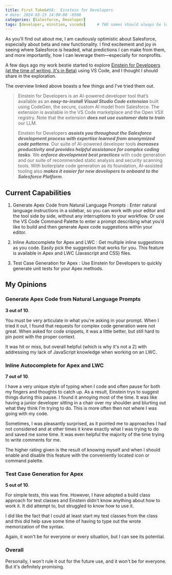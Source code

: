 ```yaml
---
title: First Take&#58;  Einstein for Developers
# date: 2024-03-15 14:00:00 -0500
categories: [Salesforce, Developer]
tags: [developer, einstien, vscode]     # TAG names should always be lowercase
---
```


As you'll find out about me, I am cautiously optimistic about Salesforce, especially about beta and new functionality. I find excitement and joy in seeing where Salesforce is headed, what predictions I can make from them, and more importantly, how I can leverage them&mdash;especially for nonprofits.

A few days ago my work bestie started to explore [Einstein for Developers (at the time of writing, it's in Beta)](https://developer.salesforce.com/tools/vscode/en/einstein/einstein-overview) using VS Code, and I thought I should share in the exploration.

The overview linked above boasts a few things and I've tried them out.

> Einstein for Developers is an AI-powered developer tool that’s available as an _**easy-to-install Visual Studio Code extension**_ built using CodeGen, the secure, custom AI model from Salesforce. The extension is available in the VS Code marketplace and the Open VSX registry. Note that the extension _**does not use customer data to train**_ our LLM.
>
> Einstein for Developers _**assists you throughout the Salesforce development process with expertise learned from anonymized code patterns**_. Our suite of AI-powered developer tools _**increases productivity and provides helpful assistance for complex coding tasks**_. We _**enforce development best practices**_ with code generation and our suite of recommended static analysis and security scanning tools. With boilerplate code generation as its foundation, AI-assisted tooling also _**makes it easier for new developers to onboard to the Salesforce Platform**_.

## Current Capabilities

1. Generate Apex Code from Natural Language Prompts
: Enter natural language instructions in a sidebar, so you can work with your editor and the tool side by side, without any interruptions to your workflow. Or use the VS Code Command Palette to enter a prompt describing what you’d like to build and then generate Apex code suggestions within your editor.

2. Inline Autocomplete for Apex and LWC
: Get multiple inline suggestions as you code. Easily pick the suggestion that works for you. This feature is available in Apex and LWC (Javascript and CSS) files.

3. Test Case Generation for Apex
: Use Einstein for Developers to quickly generate unit tests for your Apex methods.

## My Opinions

### Generate Apex Code from Natural Language Prompts

**3 out of 10**.

You must be very articulate in what you're asking in your prompt.  When I tried it out, I found that requests for complex code generation were not great.  When asked for code snippets, it was a little better, but still hard to pin point with the proper context.

It was hit or miss, but overall helpful (which is why it's not a 2) with addressing my lack of JavaScript knowledge when working on an LWC.

### Inline Autocomplete for Apex and LWC

**7 out of 10**.

I have a very unique style of typing when I code and often pause for both my fingers and thoughts to catch up.  As a result, Einstein trys to suggest things during this pause.  I found it annoying most of the time.  It was like having a junior developer sitting in a chair over my shoulder and blurting out what they think I'm trying to do.  This is more often then not where I was going with my code.

Sometimes, I was pleasantly surprised, as it pointed me to approaches I had not considered and at other times it knew exactly what I was trying to do and saved me some time.  It was even helpful the majority of the time trying to write comments for me.

The higher rating given is the result of knowing myself and when I should enable and disable this feature with the conveniently located icon or command palette.

### Test Case Generation for Apex

**5 out of 10**.

For simple tests, this was fine.  However, I have adopted a build class approach for test classes and Einstein didn't know anything about how to work it.  It did attempt to, but struggled to know how to use it.  

I did like the fact that I could at least start my test classes from the class and this did help save some time of having to type out the wrote memorization of the syntax.

Again, it won't be for everyone or every situation, but I can see its potential.

### Overall

Personally, I won't rule it out for the future use, and it won't be for everyone.  But it's definitely promising.
